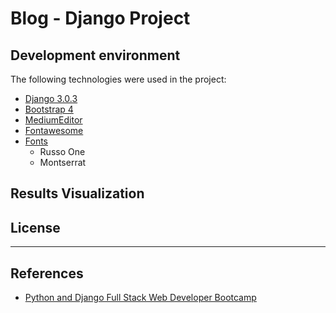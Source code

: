 # Blog - Django Project

## Development environment

The following technologies were used in the project:

* [Django 3.0.3](https://www.djangoproject.com/)
* [Bootstrap 4](https://getbootstrap.com/)
* [MediumEditor](https://github.com/yabwe/medium-editor)
* [Fontawesome](https://fontawesome.com/)
* [Fonts](https://fonts.google.com)
	* Russo One
	* Montserrat

## Results Visualization


## License


---

## References

* [Python and Django Full Stack Web Developer Bootcamp](https://www.udemy.com/course/python-and-django-full-stack-web-developer-bootcamp/)



